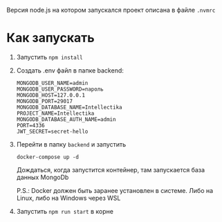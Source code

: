 Версия node.js на котором запускался проект описана в файле `.nvmrc`

# Как запускать

1. Запустить `npm install`

2. Создать .env файл в папке backend:

	```
	MONGODB_USER_NAME=admin
	MONGODB_USER_PASSWORD=пароль
	MONGODB_HOST=127.0.0.1
	MONGODB_PORT=29017
	MONGODB_DATABASE_NAME=Intellectika
	PROJECT_NAME=Intellectika
	MONGODB_DATABASE_AUTH_NAME=admin
	PORT=4336
	JWT_SECRET=secret-hello
	```

3. Перейти в папку `backend` и запустить

	`docker-compose up -d`

	Дождаться, когда запустится контейнер, там запускается база данных MongoDb

	P.S.: Docker должен быть заранее установлен в системе. Либо на Linux, либо на Windows через WSL

4. Запустить `npm run start` в корне